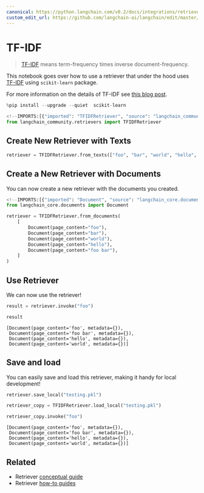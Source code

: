 ```yaml
---
canonical: https://python.langchain.com/v0.2/docs/integrations/retrievers/tf_idf/
custom_edit_url: https://github.com/langchain-ai/langchain/edit/master/docs/docs/integrations/retrievers/tf_idf.ipynb
---
```


# TF-IDF

>[TF-IDF](https://scikit-learn.org/stable/modules/feature_extraction.html#tfidf-term-weighting) means term-frequency times inverse document-frequency.

This notebook goes over how to use a retriever that under the hood uses [TF-IDF](https://en.wikipedia.org/wiki/Tf%E2%80%93idf) using `scikit-learn` package.

For more information on the details of TF-IDF see [this blog post](https://medium.com/data-science-bootcamp/tf-idf-basics-of-information-retrieval-48de122b2a4c).


```python
%pip install --upgrade --quiet  scikit-learn
```


```python
<!--IMPORTS:[{"imported": "TFIDFRetriever", "source": "langchain_community.retrievers", "docs": "https://api.python.langchain.com/en/latest/retrievers/langchain_community.retrievers.tfidf.TFIDFRetriever.html", "title": "TF-IDF"}]-->
from langchain_community.retrievers import TFIDFRetriever
```

## Create New Retriever with Texts


```python
retriever = TFIDFRetriever.from_texts(["foo", "bar", "world", "hello", "foo bar"])
```

## Create a New Retriever with Documents

You can now create a new retriever with the documents you created.


```python
<!--IMPORTS:[{"imported": "Document", "source": "langchain_core.documents", "docs": "https://api.python.langchain.com/en/latest/documents/langchain_core.documents.base.Document.html", "title": "TF-IDF"}]-->
from langchain_core.documents import Document

retriever = TFIDFRetriever.from_documents(
    [
        Document(page_content="foo"),
        Document(page_content="bar"),
        Document(page_content="world"),
        Document(page_content="hello"),
        Document(page_content="foo bar"),
    ]
)
```

## Use Retriever

We can now use the retriever!


```python
result = retriever.invoke("foo")
```


```python
result
```



```output
[Document(page_content='foo', metadata={}),
 Document(page_content='foo bar', metadata={}),
 Document(page_content='hello', metadata={}),
 Document(page_content='world', metadata={})]
```


## Save and load

You can easily save and load this retriever, making it handy for local development!


```python
retriever.save_local("testing.pkl")
```


```python
retriever_copy = TFIDFRetriever.load_local("testing.pkl")
```


```python
retriever_copy.invoke("foo")
```



```output
[Document(page_content='foo', metadata={}),
 Document(page_content='foo bar', metadata={}),
 Document(page_content='hello', metadata={}),
 Document(page_content='world', metadata={})]
```



## Related

- Retriever [conceptual guide](/docs/concepts/#retrievers)
- Retriever [how-to guides](/docs/how_to/#retrievers)